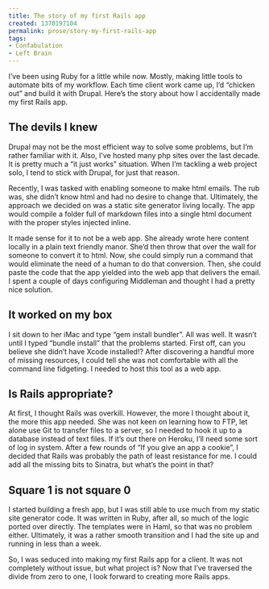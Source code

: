 ```yaml
---
title: The story of my first Rails app
created: 1370197104
permalink: prose/story-my-first-rails-app
tags:
- Confabulation
- Left Brain
---
```

I’ve been using Ruby for a little while now. Mostly, making little tools to automate bits of my workflow. Each time client work came up, I’d “chicken out” and build it with Drupal. Here’s the story about how I accidentally made my first Rails app. 

## The devils I knew
Drupal may not be the most efficient way to solve some problems, but I’m rather familiar with it. Also, I’ve hosted many php sites over the last decade. It is pretty much a “it just works” situation. When I’m tackling a web project solo, I tend to stick with Drupal, for just that reason.

Recently, I was tasked with enabling someone to make html emails. The rub was, she didn’t know html and had no desire to change that. Ultimately, the approach we decided on was a static site generator living locally. The app would compile a folder full of markdown files into a single html document with the proper styles injected inline. 

It made sense for it to not be a web app. She already wrote here content locally in a plain text friendly manor. She’d then throw that over the wall for someone to convert it to html. Now, she could simply run a command that would eliminate the need of a human to do that conversion. Then, she could paste the code that the app yielded into the web app that delivers the email. I spent a couple of days configuring Middleman and thought I had a pretty nice solution.

## It worked on my box
I sit down to her iMac and type “gem install bundler”. All was well. It wasn’t until I typed “bundle install” that the problems started. First off, can you believe she didn’t have Xcode installed!? After discovering a handful more of missing resources, I could tell she was not comfortable with all the command line fidgeting. I needed to host this tool as a web app. 

## Is Rails appropriate?
At first, I thought Rails was overkill. However, the more I thought about it, the more this app needed. She was not keen on learning how to FTP, let alone use Git to transfer files to a server, so I needed to hook it up to a database instead of text files. If it’s out there on Heroku, I’ll need some sort of log in system. After a few rounds of “If you give an app a cookie”, I decided that Rails was probably the path of least resistance for me. I could add all the missing bits to Sinatra, but what’s the point in that?

## Square 1 is not square 0
I started building a fresh app, but I was still able to use much from my static site generator code. It was written in Ruby, after all, so much of the logic ported over directly. The templates were in Haml, so that was no problem either. Ultimately, it was a rather smooth transition and I had the site up and running in less than a week.	

So, I was seduced into making my first Rails app for a client. It was not completely without issue, but what project is? Now that I’ve traversed the divide from zero to one, I look forward to creating more Rails apps.

